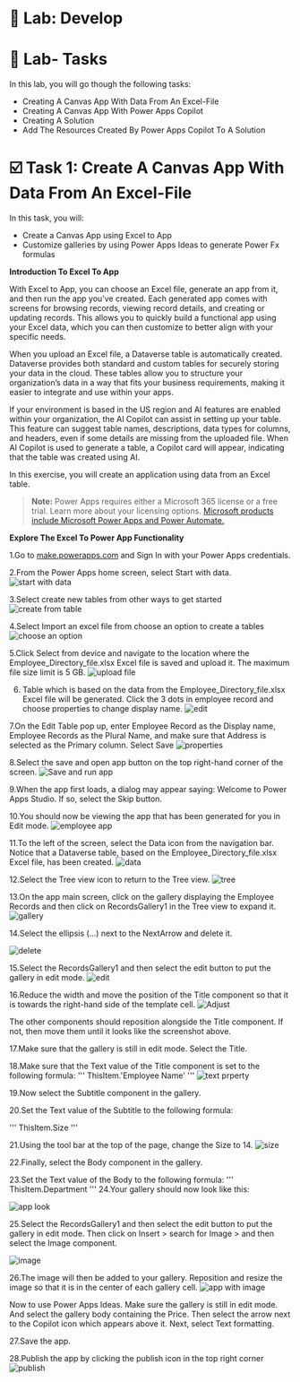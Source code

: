 # **🚀 Lab: Develop**
# **📝 Lab- Tasks**

In this lab, you will go though the following tasks:

+ Creating A Canvas App With Data From An Excel-File
+ Creating A Canvas App With Power Apps Copilot
+ Creating A Solution
+ Add The Resources Created By Power Apps Copilot To A Solution
  
# **☑️ Task 1: Create A Canvas App With Data From An Excel-File**
In this task, you will:

+ Create a Canvas App using Excel to App
+ Customize galleries by using Power Apps Ideas to generate Power Fx formulas
  
**Introduction To Excel To App**

With Excel to App, you can choose an Excel file, generate an app from it, and then run the app you've created. Each generated app comes with screens for browsing records, viewing record details, and creating or updating records. This allows you to quickly build a functional app using your Excel data, which you can then customize to better align with your specific needs.

When you upload an Excel file, a Dataverse table is automatically created. Dataverse provides both standard and custom tables for securely storing your data in the cloud. These tables allow you to structure your organization’s data in a way that fits your business requirements, making it easier to integrate and use within your apps.

If your environment is based in the US region and AI features are enabled within your organization, the AI Copilot can assist in setting up your table. This feature can suggest table names, descriptions, data types for columns, and headers, even if some details are missing from the uploaded file. When AI Copilot is used to generate a table, a Copilot card will appear, indicating that the table was created using AI.

In this exercise, you will create an application using data from an Excel table.

> **Note:** Power Apps requires either a Microsoft 365 license or a free trial. Learn more about your licensing options. [Microsoft products include Microsoft Power Apps and Power Automate.](https://learn.microsoft.com/en-us/power-platform/admin/pricing-billing-skus)

**Explore The Excel To Power App Functionality**

1.Go to [make.powerapps.com](https://make.powerapps.com/) and Sign In with your Power Apps credentials.

2.From the Power Apps home screen, select Start with data.
![start with data](https://github.com/AishuSrini/PowerApps-with-data/blob/main/images/start-with-data.png)

3.Select create new tables from other ways to get started
![create from table](https://github.com/AishuSrini/PowerApps-with-data/blob/main/images/other-ways-to-start.png)

4.Select Import an excel file from choose an option to create a tables
![choose an option](https://github.com/AishuSrini/PowerApps-with-data/blob/main/images/choose-option.png)

5.Click Select from device and navigate to the location where the Employee_Directory_file.xlsx Excel file is saved and upload it. The maximum file size limit is 5 GB.
![upload file](https://github.com/AishuSrini/PowerApps-with-data/blob/main/images/import-excel.png)

6. Table which is based on the data from the Employee_Directory_file.xlsx Excel file will be generated. Click the 3 dots in employee record and choose properties to change display name.
![edit](https://github.com/AishuSrini/PowerApps-with-data/blob/main/images/edit-table-name.png)

7.On the Edit Table pop up, enter  Employee Record as the Display name, Employee Records as the Plural Name, and make sure that Address is selected as the Primary column. Select Save
![properties](https://github.com/AishuSrini/PowerApps-with-data/blob/main/images/properties.png)

8.Select the save and open app button on the top right-hand corner of the screen.
![Save and run app](https://github.com/AishuSrini/PowerApps-with-data/blob/main/images/save-and-open-app.png)

9.When the app first loads, a dialog may appear saying: Welcome to Power Apps Studio. If so, select the Skip button.

10.You should now be viewing the app that has been generated for you in Edit mode.
![employee app](https://github.com/AishuSrini/PowerApps-with-data/blob/main/images/employee-app.png)

11.To the left of the screen, select the Data icon from the navigation bar. Notice that a Dataverse table, based on the Employee_Directory_file.xlsx Excel file, has been created.
![data](https://github.com/AishuSrini/PowerApps-with-data/blob/main/images/data.png)

12.Select the Tree view icon to return to the Tree view.
![tree](https://github.com/AishuSrini/PowerApps-with-data/blob/main/images/tree.png)

13.On the app main screen, click on the gallery displaying the Employee Records and then click on RecordsGallery1 in the Tree view to expand it.
![gallery](https://github.com/AishuSrini/PowerApps-with-data/blob/main/images/gallery.png)

14.Select the ellipsis (…) next to the NextArrow and delete it.

![delete](https://github.com/AishuSrini/PowerApps-with-data/blob/main/images/next%20arrow%20delete.png)

15.Select the RecordsGallery1 and then select the edit button to put the gallery in edit mode.
![edit](https://github.com/AishuSrini/PowerApps-with-data/blob/main/images/edit.png)

16.Reduce the width and move the position of the Title component so that it is towards the right-hand side of the template cell.
![Adjust](https://github.com/AishuSrini/PowerApps-with-data/blob/main/images/Adjust.png)

The other components should reposition alongside the Title component. If not, then move them until it looks like the screenshot above.

17.Make sure that the gallery is still in edit mode. Select the Title.

18.Make sure that the Text value of the Title component is set to the following formula:
'''
ThisItem.'Employee Name'
'''
![text prperty](https://github.com/AishuSrini/PowerApps-with-data/blob/main/images/text%20property.png)

19.Now select the Subtitle component in the gallery.

20.Set the Text value of the Subtitle to the following formula:

'''
ThisItem.Size
'''

21.Using the tool bar at the top of the page, change the Size to 14.
![size](https://github.com/AishuSrini/PowerApps-with-data/blob/main/images/size.png)

22.Finally, select the Body component in the gallery.

23.Set the Text value of the Body to the following formula:
'''
ThisItem.Department
'''
24.Your gallery should now look like this:

![app look](https://github.com/AishuSrini/PowerApps-with-data/blob/main/images/app%20look.png)

25.Select the RecordsGallery1 and then select the edit button to put the gallery in edit mode. Then click on Insert > search for Image > and then select the Image component.

![image](https://github.com/AishuSrini/PowerApps-with-data/blob/main/images/image.png)

26.The image will then be added to your gallery. Reposition and resize the image so that it is in the center of each gallery cell.
![app with image](https://github.com/AishuSrini/PowerApps-with-data/blob/main/images/app%20with%20image.png)

Now to use Power Apps Ideas. Make sure the gallery is still in edit mode. And select the gallery body containing the Price. Then select the arrow next to the Copilot icon which appears above it. Next, select Text formatting.

27.Save the app.

28.Publish the app by clicking the publish icon in the top right corner
![publish](https://github.com/AishuSrini/PowerApps-with-data/blob/main/images/publish.png)
